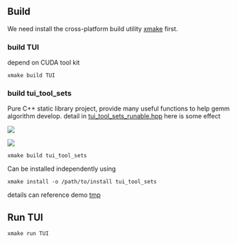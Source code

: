 

## Build

We need install the cross-platform build utility [xmake](https://xmake.io/#/guide/installation) first.

### build TUI

depend on CUDA tool kit
~~~shell
xmake build TUI
~~~~

### build tui_tool_sets
Pure C++ static library project, provide many useful functions to help gemm algorithm develop. detail in [tui_tool_sets_runable.hpp](./tui/include/tui_tool_sets_runable.hpp) here is some effect

![](./assets/printmatrx.gif)

![](./assets/diff.gif)

~~~shell
xmake build tui_tool_sets
~~~

Can be installed independently using
~~~shell
xmake install -o /path/to/install tui_tool_sets
~~~
details can reference demo [tmp](./tmp)


## Run TUI
~~~shell
xmake run TUI
~~~
